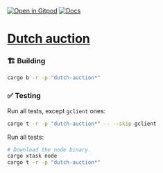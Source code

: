[![Open in Gitpod](https://img.shields.io/badge/Open_in-Gitpod-white?logo=gitpod)](https://gitpod.io/#FOLDER=dutch-auction/https://github.com/gear-foundation/dapps)
[![Docs](https://img.shields.io/github/actions/workflow/status/gear-foundation/dapps/contracts.yml?logo=rust&label=docs)](https://dapps.gear.rs/dutch_auction_io)

# [Dutch auction](https://wiki.gear-tech.io/docs/examples/DeFi/dutch-auction)

### 🏗️ Building

```sh
cargo b -r -p "dutch-auction*"
```

### ✅ Testing

Run all tests, except `gclient` ones:
```sh
cargo t -r -p "dutch-auction*" -- --skip gclient
```

Run all tests:
```sh
# Download the node binary.
cargo xtask node
cargo t -r -p "dutch-auction*"
```
